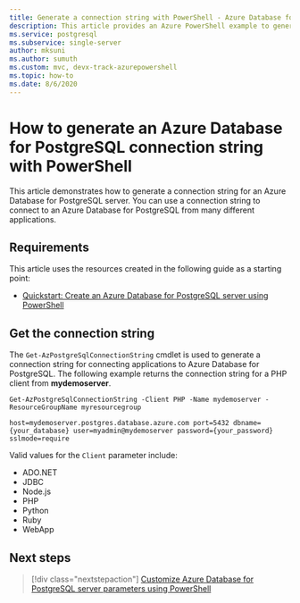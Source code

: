 ```yaml
---
title: Generate a connection string with PowerShell - Azure Database for PostgreSQL
description: This article provides an Azure PowerShell example to generate a connection string for connecting to Azure Database for PostgreSQL.
ms.service: postgresql
ms.subservice: single-server
author: mksuni
ms.author: sumuth
ms.custom: mvc, devx-track-azurepowershell
ms.topic: how-to
ms.date: 8/6/2020
---
```


# How to generate an Azure Database for PostgreSQL connection string with PowerShell

This article demonstrates how to generate a connection string for an Azure Database for PostgreSQL
server. You can use a connection string to connect to an Azure Database for PostgreSQL from many
different applications.

## Requirements

This article uses the resources created in the following guide as a starting point:

* [Quickstart: Create an Azure Database for PostgreSQL server using PowerShell](quickstart-create-postgresql-server-database-using-azure-powershell.md)

## Get the connection string

The `Get-AzPostgreSqlConnectionString` cmdlet is used to generate a connection string for connecting
applications to Azure Database for PostgreSQL. The following example returns the connection string
for a PHP client from **mydemoserver**.

```azurepowershell-interactive
Get-AzPostgreSqlConnectionString -Client PHP -Name mydemoserver -ResourceGroupName myresourcegroup
```

```Output
host=mydemoserver.postgres.database.azure.com port=5432 dbname={your_database} user=myadmin@mydemoserver password={your_password} sslmode=require
```

Valid values for the `Client` parameter include:

* ADO&#46;NET
* JDBC
* Node.js
* PHP
* Python
* Ruby
* WebApp

## Next steps

> [!div class="nextstepaction"]
> [Customize Azure Database for PostgreSQL server parameters using PowerShell](howto-configure-server-parameters-using-powershell.md)

